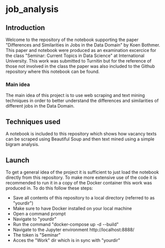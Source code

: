 # job_analysis
## Introduction
Welcome to the repository of the notebook supporting the paper "Differences and Similarities in Jobs in the Data Domain" by Koen Bothmer. This paper and notebook were produced as an examination excercice for the class "Seminar: Current Topics in Data Science" at International University. This work was submitted to Turnitin but for the reference of those not involved in the class the paper was also included to the Github repository where this notebook can be found.
### Main idea
The main idea of this project is to use web scraping and text mining techniques in order to better understand the differences and similarities of different jobs in the Data Domain.
## Techniques used
A notebook is included to this repository which shows how vacancy texts can be scraped using Beautiful Soup and then text mined using a simple bigram analysis.
## Launch
To get a general idea of the project it is sufficient to just load the notebook directly from this repository. To make more extensive use of the code it is recommended to run it in a copy of the Docker container this work was produced in. To do this follow these steps:
* Save all contents of this repository to a local directory (referred to as "yourdir")
* Make sure to have Docker installed on your local machine
* Open a command prompt
* Navigate to "yourdir"
* Run the command "docker-compose up -d --build"
* Navigate to the Jupyter environment  http://localhost:8888/
* The token is "Seminar"
* Acces the "Work" dir which is in sync with "yourdir"

